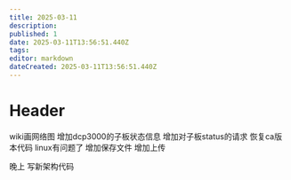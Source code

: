 ```yaml
---
title: 2025-03-11
description: 
published: 1
date: 2025-03-11T13:56:51.440Z
tags: 
editor: markdown
dateCreated: 2025-03-11T13:56:51.440Z
---
```


# Header
wiki画网络图
增加dcp3000的子板状态信息
增加对子板status的请求
恢复ca版本代码 linux有问题了
增加保存文件
增加上传

晚上 写新架构代码